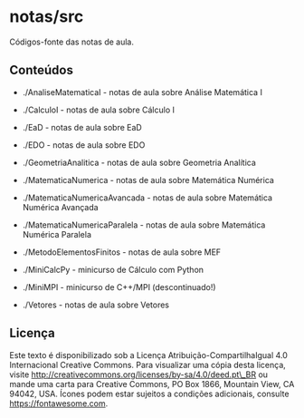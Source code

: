 # notas/src

Códigos-fonte das notas de aula.

## Conteúdos

* ./AnaliseMatematicaI - notas de aula sobre Análise Matemática I

* ./CalculoI - notas de aula sobre Cálculo I

* ./EaD - notas de aula sobre EaD

* ./EDO - notas de aula sobre EDO

* ./GeometriaAnalitica - notas de aula sobre Geometria Analítica

* ./MatematicaNumerica - notas de aula sobre Matemática Numérica

* ./MatematicaNumericaAvancada - notas de aula sobre Matemática Numérica Avançada

* ./MatematicaNumericaParalela - notas de aula sobre Matemática Numérica Paralela

* ./MetodoElementosFinitos - notas de aula sobre MEF

* ./MiniCalcPy - minicurso de Cálculo com Python

* ./MiniMPI - minicurso de C++/MPI (descontinuado!)

* ./Vetores - notas de aula sobre Vetores

## Licença

Este texto é disponibilizado sob a Licença Atribuição-CompartilhaIgual 4.0 Internacional Creative Commons. Para visualizar uma cópia desta licença, visite http://creativecommons.org/licenses/by-sa/4.0/deed.pt\_BR ou mande uma carta para Creative Commons, PO Box 1866, Mountain View, CA 94042, USA. Ícones podem estar sujeitos a condições adicionais, consulte https://fontawesome.com.

